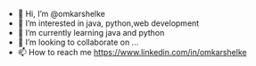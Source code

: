 - 👋 Hi, I’m @omkarshelke
- 👀 I’m interested in java, python,web development
- 🌱 I’m currently learning java and python
- 💞️ I’m looking to collaborate on ...
- 📫 How to reach me https://www.linkedin.com/in/omkarshelke

<!---
omkarshelke/omkarshelke is a ✨ special ✨ repository because its `README.md` (this file) appears on your GitHub profile.
You can click the Preview link to take a look at your changes.
--->
